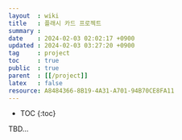 ```yaml
---
layout  : wiki
title   : 플래시 카드 프로젝트
summary : 
date    : 2024-02-03 02:02:17 +0900
updated : 2024-02-03 03:27:20 +0900
tag     : project
toc     : true
public  : true
parent  : [[/project]] 
latex   : false
resource: A8484366-8B19-4A31-A701-94B70CE8FA11
---
```

* TOC
{:toc}

TBD...
